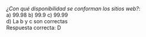 *¿Con qué disponibilidad se conforman los sitios web?*:  
a) 99.98
b) 99.9 
c) 99.99  
d) La b y c son correctas  
Respuesta correcta: D 
